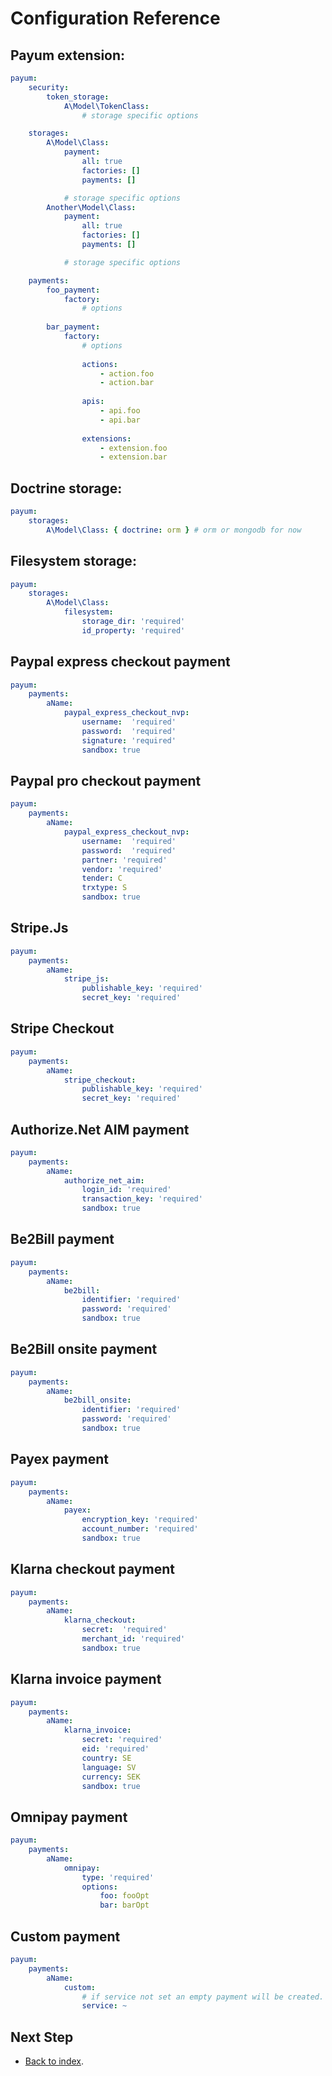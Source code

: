 # Configuration Reference

## Payum extension:

```yaml
payum:
    security:
        token_storage:
            A\Model\TokenClass:
                # storage specific options

    storages:
        A\Model\Class:
            payment:
                all: true 
                factories: []
                payments: []

            # storage specific options
        Another\Model\Class:
            payment:
                all: true 
                factories: []
                payments: []

            # storage specific options

    payments:
        foo_payment:
            factory:
                # options
                
        bar_payment:
            factory:
                # options
                
                actions:
                    - action.foo
                    - action.bar
                   
                apis:
                    - api.foo
                    - api.bar
                
                extensions:
                    - extension.foo
                    - extension.bar
```

## Doctrine storage:

```yaml
payum:
    storages:
        A\Model\Class: { doctrine: orm } # orm or mongodb for now
```

## Filesystem storage:

```yaml
payum:
    storages:
        A\Model\Class:
            filesystem:
                storage_dir: 'required'
                id_property: 'required'
```

## Paypal express checkout payment

```yaml
payum:
    payments:
        aName:
            paypal_express_checkout_nvp:
                username:  'required'
                password:  'required'
                signature: 'required'
                sandbox: true
```

## Paypal pro checkout payment

```yaml
payum:
    payments:
        aName:
            paypal_express_checkout_nvp:
                username:  'required'
                password:  'required'
                partner: 'required'
                vendor: 'required'
                tender: C
                trxtype: S
                sandbox: true
```

## Stripe.Js

```yaml
payum:
    payments:
        aName:
            stripe_js:
                publishable_key: 'required'
                secret_key: 'required'
```

## Stripe Checkout

```yaml
payum:
    payments:
        aName:
            stripe_checkout:
                publishable_key: 'required'
                secret_key: 'required'
```

## Authorize.Net AIM payment

```yaml
payum:
    payments:
        aName:
            authorize_net_aim:
                login_id: 'required'
                transaction_key: 'required'
                sandbox: true
```

## Be2Bill payment

```yml
payum:
    payments:
        aName:
            be2bill:
                identifier: 'required'
                password: 'required'
                sandbox: true
```

## Be2Bill onsite payment

```yml
payum:
    payments:
        aName:
            be2bill_onsite:
                identifier: 'required'
                password: 'required'
                sandbox: true
```

## Payex payment

```yml
payum:
    payments:
        aName:
            payex:
                encryption_key: 'required'
                account_number: 'required'
                sandbox: true
```

## Klarna checkout payment

```yml
payum:
    payments:
        aName:
            klarna_checkout:
                secret:  'required'
                merchant_id: 'required'
                sandbox: true
```

## Klarna invoice payment

```yml
payum:
    payments:
        aName:
            klarna_invoice:
                secret: 'required'
                eid: 'required'
                country: SE
                language: SV
                currency: SEK
                sandbox: true
```

## Omnipay payment

```yml
payum:
    payments:
        aName:
            omnipay:
                type: 'required'
                options:
                    foo: fooOpt
                    bar: barOpt
```

## Custom payment

```yaml
payum:
    payments:
        aName:
            custom:
                # if service not set an empty payment will be created.
                service: ~ 
```

## Next Step

* [Back to index](index.md).

